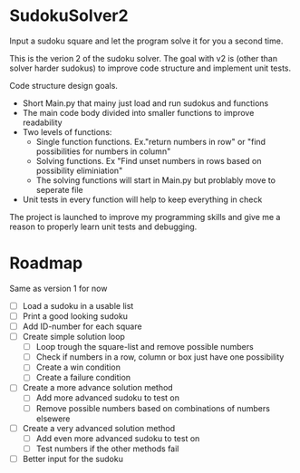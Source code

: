 # SudokuSolver2
Input a sudoku square and let the program solve it for you a second time.

This is the verion 2 of the sudoku solver. The goal with v2 is (other than solver harder sudokus) to improve code structure and implement unit tests.

Code structure design goals.
- Short Main.py that mainy just load and run sudokus and functions
- The main code body divided into smaller functions to improve readability
- Two levels of functions:
    - Single function functions. Ex."return numbers in row" or "find possibilities for numbers in column"
    - Solving functions. Ex "Find unset numbers in rows based on possibility eliminiation"
    - The solving functions will start in Main.py but problably move to seperate file
- Unit tests in every function will help to keep everything in check

The project is launched to improve my programming skills and give me a reason to properly learn unit tests and debugging.

# Roadmap
Same as version 1 for now
- [ ] Load a sudoku in a usable list
- [ ] Print a good looking sudoku
- [ ] Add ID-number for each square
- [ ] Create simple solution loop
    - [ ] Loop trough the square-list and remove possible numbers
    - [ ] Check if numbers in a row, column or box just have one possibility
    - [ ] Create a win condition
    - [ ] Create a failure condition
- [ ] Create a more advance solution method
    - [ ] Add more advanced sudoku to test on
    - [ ] Remove possible numbers based on combinations of numbers elsewere
- [ ] Create a very advanced solution method
    - [ ] Add even more advanced sudoku to test on
    - [ ] Test numbers if the other methods fail
- [ ] Better input for the sudoku